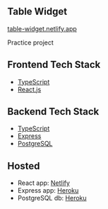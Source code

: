 ## Table Widget

[table-widget.netlify.app](https://table-widget.netlify.app/)

Practice project

## Frontend Tech Stack

- [TypeScript](https://www.typescriptlang.org/)
- [React.js](https://reactjs.org/)

## Backend Tech Stack

- [TypeScript](https://www.typescriptlang.org/)
- [Express](https://expressjs.com/)
- [PostgreSQL](https://www.postgresql.org/)

## Hosted

- React app: [Netlify](https://www.netlify.com/)
- Express app: [Heroku](https://heroku.com)
- PostgreSQL db: [Heroku](https://heroku.com)
